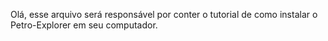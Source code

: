Olá, esse arquivo será responsável por conter o tutorial de como instalar o Petro-Explorer em seu computador.
